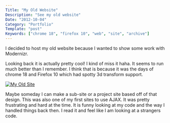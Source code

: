 ```yaml
---
Title: "My Old Website"
Description: "See my old website"
Date: "2012-10-04"
Category: "Portfolio"
Template: "post"
Keywords: ["chrome 18", "firefox 10", "web", "site", "archive"]
---
```


I decided to host my old website because I wanted to show some work with Modernizr.

Looking back it is actually pretty cool! I kind of miss it haha. It seems to run much better than I remember. I think that is because it was the days of chrome 18 and Firefox 10 which had spotty 3d transform support.

[![My Old Site](https://ohdoylerules.com/images/Screen-Shot-2012-10-04-at-11.26.23-AM-e134936451049011.png "My Old Site")](https://ohdoylerules.com/test/old/)

Maybe someday I can make a sub-site or a project site based off of that design. This was also one of my first sites to use AJAX. It was pretty frustrating and hard at the time. It is funny looking at my code and the way I handled things back then. I read it and feel like I am looking at a strangers code.
